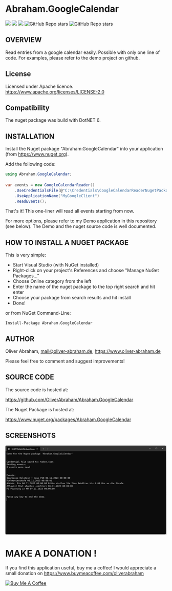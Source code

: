 # Abraham.GoogleCalendar

![](https://img.shields.io/github/downloads/oliverabraham/Abraham.GoogleCalendar/total) ![](https://img.shields.io/github/license/oliverabraham/Abraham.GoogleCalendar) ![](https://img.shields.io/github/languages/count/oliverabraham/Abraham.GoogleCalendar) ![GitHub Repo stars](https://img.shields.io/github/stars/oliverabraham/Abraham.GoogleCalendar?label=repo%20stars) ![GitHub Repo stars](https://img.shields.io/github/stars/oliverabraham?label=user%20stars)


## OVERVIEW

Read entries from a google calendar easily.
Possible with only one line of code.
For examples, please refer to the demo project on github.


## License

Licensed under Apache licence.
https://www.apache.org/licenses/LICENSE-2.0


## Compatibility

The nuget package was build with DotNET 6.



## INSTALLATION

Install the Nuget package "Abraham.GoogleCalendar" into your application (from https://www.nuget.org).

Add the following code:
```C#
using Abraham.GoogleCalendar;

var events = new GoogleCalendarReader()
    .UseCredentialsFile(@"C:\Credentials\CoogleCalendarReaderNugetPackageDemo.json")
    .UseApplicationName("MyGoogleClient")
    .ReadEvents();
```




That's it!
This one-liner will read all events starting from now.

For more options, please refer to my Demo application in this repository (see below).
The Demo and the nuget source code is well documented.



## HOW TO INSTALL A NUGET PACKAGE
This is very simple:
- Start Visual Studio (with NuGet installed) 
- Right-click on your project's References and choose "Manage NuGet Packages..."
- Choose Online category from the left
- Enter the name of the nuget package to the top right search and hit enter
- Choose your package from search results and hit install
- Done!


or from NuGet Command-Line:

    Install-Package Abraham.GoogleCalendar





## AUTHOR

Oliver Abraham, mail@oliver-abraham.de, https://www.oliver-abraham.de

Please feel free to comment and suggest improvements!



## SOURCE CODE

The source code is hosted at:

https://github.com/OliverAbraham/Abraham.GoogleCalendar

The Nuget Package is hosted at: 

https://www.nuget.org/packages/Abraham.GoogleCalendar



## SCREENSHOTS

![](Screenshots/screenshot1.jpg)


# MAKE A DONATION !

If you find this application useful, buy me a coffee!
I would appreciate a small donation on https://www.buymeacoffee.com/oliverabraham

<a href="https://www.buymeacoffee.com/app/oliverabraham" target="_blank"><img src="https://cdn.buymeacoffee.com/buttons/v2/default-yellow.png" alt="Buy Me A Coffee" style="height: 60px !important;width: 217px !important;" ></a>

